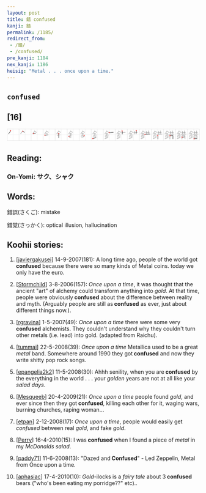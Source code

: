 ```yaml
---
layout: post
title: 錯 confused
kanji: 錯
permalink: /1185/
redirect_from:
 - /錯/
 - /confused/
pre_kanji: 1184
nex_kanji: 1186
heisig: "Metal . . . once upon a time."
---
```


## `confused`

## [16]

<div class="stroke"><img src="../images/E98CAF.png" /></div>

## Reading:

### On-Yomi: サク、シャク

## Words:

錯誤(さくご): mistake

錯覚(さっかく): optical illusion, hallucination

## Koohii stories:

1) [<a href="http://kanji.koohii.com/profile/javiergakusei">javiergakusei</a>] 14-9-2007(181): A long time ago, people of the world got<strong> confused</strong> because there were so many kinds of Metal coins. today we only have the euro. 

2) [<a href="http://kanji.koohii.com/profile/Stormchild">Stormchild</a>] 3-8-2006(157): <em>Once upon a time</em>, it was thought that the ancient &quot;art&quot; of alchemy could transform anything into <em>gold</em>. At that time, people were obviously<strong> confused</strong> about the difference between reality and myth. (Arguably people are still as<strong> confused</strong> as ever, just about different things now.). 

3) [<a href="http://kanji.koohii.com/profile/rgravina">rgravina</a>] 1-5-2007(49): <em>Once upon a time</em> there were some very<strong> confused</strong> alchemists. They couldn&#039;t understand why they couldn&#039;t turn other metals (i.e. lead) into gold. (adapted from Raichu). 

4) [<a href="http://kanji.koohii.com/profile/tummai">tummai</a>] 22-5-2008(39): <em>Once upon a time</em> Metallica used to be a great <em>metal</em> band. Somewhere around 1990 they got<strong> confused</strong> and now they write shitty pop rock songs. 

5) [<a href="http://kanji.koohii.com/profile/epangelia2k2">epangelia2k2</a>] 11-5-2008(30): Ahhh senility, when you are<strong> confused</strong> by the everything in the world . . . your <em>golden</em> years are not at all like your <em>salad days</em>. 

6) [<a href="http://kanji.koohii.com/profile/Mesqueeb">Mesqueeb</a>] 20-4-2009(21): <em>Once upon a time</em> people found <em>gold</em>, and ever since then they got<strong> confused</strong>, killing each other for it, waging wars, burning churches, raping woman... 

7) [<a href="http://kanji.koohii.com/profile/etpan">etpan</a>] 2-12-2008(17): <em>Once upon a time</em>, people would easily get <em>confused</em> between real <em>gold</em>, and fake <em>gold</em>. 

8) [<a href="http://kanji.koohii.com/profile/Perry">Perry</a>] 16-4-2010(15): I was<strong> confused</strong> when I found a piece of <em>metal</em> in my <em>McDonalds salad</em>. 

9) [<a href="http://kanji.koohii.com/profile/paddy71">paddy71</a>] 11-6-2008(13): &quot;Dazed and<strong> Confused</strong>&quot; - Led Zeppelin, Metal from Once upon a time. 

10) [<a href="http://kanji.koohii.com/profile/aphasiac">aphasiac</a>] 17-4-2010(10): <em>Gold</em>-ilocks is a <em>fairy tale</em> about 3<strong> confused</strong> bears (&quot;who&#039;s been eating my porridge??&quot; etc).. 
